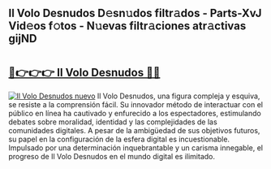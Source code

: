 ## Il Volo Desnudos D𝚎sn𝚞dos filtr𝚊dos - Parts-XvJ Vid𝚎os f𝚘tos - N𝚞evas filtr𝚊ciones atr𝚊ctivas gijND

# <h2><a href="http://mb6zy1a.tromn.icu/?c=Il+Volo+Desnudos">🔗👉👉👉 Il Volo Desnudos 🔗🔗</a></h2>

[![Il Volo Desnudos nuevo](https://i.imgur.com/pEAQMta.gif)](http://mb6zy1a.tromn.icu/?c=Il+Volo+Desnudos)
Il Volo Desnudos, una figura compleja y esquiva, se resiste a la comprensión fácil. Su innovador método de interactuar con el público en línea ha cautivado y enfurecido a los espectadores, estimulando debates sobre moralidad, identidad y las complejidades de las comunidades digitales. A pesar de la ambigüedad de sus objetivos futuros, su papel en la configuración de la esfera digital es incuestionable. Impulsado por una determinación inquebrantable y un carisma innegable, el progreso de Il Volo Desnudos en el mundo digital es ilimitado.

